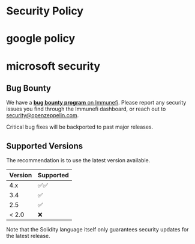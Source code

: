 # Security Policy
# google policy
# microsoft security

## Bug Bounty

We have a [**bug bounty program** on Immunefi](https://www.immunefi.com/bounty/openzeppelin). Please report any security issues you find through the Immunefi dashboard, or reach out to security@openzeppelin.com.

Critical bug fixes will be backported to past major releases.

## Supported Versions

The recommendation is to use the latest version available.

| Version | Supported                            |
| ------- | ------------------------------------ |
| 4.x     | :white_check_mark::white_check_mark: |
| 3.4     | :white_check_mark:                   |
| 2.5     | :white_check_mark:                   |
| < 2.0   | :x:                                  |

Note that the Solidity language itself only guarantees security updates for the latest release.

